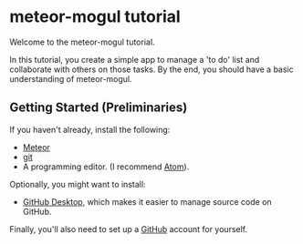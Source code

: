 # meteor-mogul tutorial

Welcome to the meteor-mogul tutorial.

In this tutorial, you create a simple app to manage a 'to do' list and collaborate with others on those tasks. By the end, you should have a basic understanding of meteor-mogul.

## Getting Started (Preliminaries)

If you haven't already, install the following:

 - [Meteor](http://www.meteor.com/)
 - [git](https://git-scm.com/)
 - A programming editor. (I recommend [Atom](https://atom.io/)\).

Optionally, you might want to install:

 - [GitHub Desktop](https://desktop.github.com/), which makes it easier to manage source code on GitHub.

Finally, you'll also need to set up a [GitHub](https://github.com/) account for yourself.
